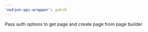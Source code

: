 ```yaml
---
'notion-api-wrapper': patch
---
```


Pass auth options to get page and create page from page builder
